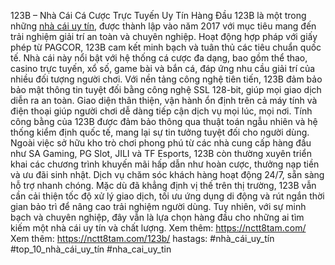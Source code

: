 123B – Nhà Cái Cá Cược Trực Tuyến Uy Tín Hàng Đầu
123B là một trong những [nhà cái uy tín](https://nctt8tam.com/), được thành lập vào năm 2017 với mục tiêu mang đến trải nghiệm giải trí an toàn và chuyên nghiệp. Hoạt động hợp pháp với giấy phép từ PAGCOR, 123B cam kết minh bạch và tuân thủ các tiêu chuẩn quốc tế. Nhà cái này nổi bật với hệ thống cá cược đa dạng, bao gồm thể thao, casino trực tuyến, xổ số, game bài và bắn cá, đáp ứng nhu cầu giải trí của nhiều đối tượng người chơi.
Với nền tảng công nghệ tiên tiến, 123B đảm bảo bảo mật thông tin tuyệt đối bằng công nghệ SSL 128-bit, giúp mọi giao dịch diễn ra an toàn. Giao diện thân thiện, vận hành ổn định trên cả máy tính và điện thoại giúp người chơi dễ dàng tiếp cận dịch vụ mọi lúc, mọi nơi. Tính công bằng của 123B được đảm bảo thông qua thuật toán ngẫu nhiên và hệ thống kiểm định quốc tế, mang lại sự tin tưởng tuyệt đối cho người dùng.
Ngoài việc sở hữu kho trò chơi phong phú từ các nhà cung cấp hàng đầu như SA Gaming, PG Slot, JILI và TF Esports, 123B còn thường xuyên triển khai các chương trình khuyến mãi hấp dẫn như hoàn cược, thưởng nạp tiền và ưu đãi sinh nhật. Dịch vụ chăm sóc khách hàng hoạt động 24/7, sẵn sàng hỗ trợ nhanh chóng.
Mặc dù đã khẳng định vị thế trên thị trường, 123B vẫn cần cải thiện tốc độ xử lý giao dịch, tối ưu ứng dụng di động và rút ngắn thời gian bảo trì để nâng cao trải nghiệm người dùng. Tuy nhiên, với sự minh bạch và chuyên nghiệp, đây vẫn là lựa chọn hàng đầu cho những ai tìm kiếm một nhà cái uy tín và chất lượng.
Xem thêm: https://nctt8tam.com/
Xem thêm: https://nctt8tam.com/123b/
hastags: #nhà_cái_uy_tín #top_10_nhà_cái_uy_tín #nha_cai_uy_tin